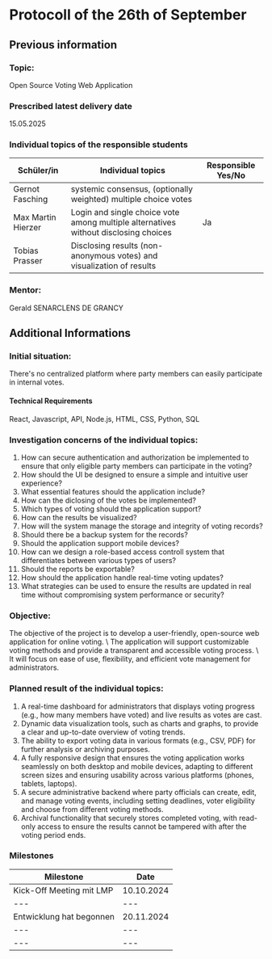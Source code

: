 # Protocoll of the 26th of September 

## Previous information

### Topic:
Open Source Voting Web Application

### Prescribed latest delivery date
15.05.2025

### Individual topics of the responsible students

| Schüler/in	| Individual topics	| Responsible Yes/No |
| --- | --- | --- |
| Gernot Fasching	| systemic consensus, (optionally weighted) multiple choice votes	|  |
| Max Martin Hierzer	| Login and single choice vote among multiple alternatives without disclosing choices	| Ja |
| Tobias Prasser	| Disclosing results (non-anonymous votes) and visualization of results	|  |	

### Mentor:
Gerald SENARCLENS DE GRANCY

## Additional Informations
### Initial situation:
There's no centralized platform where party members can easily participate in internal votes.

#### Technical Requirements

React, Javascript, API, Node.js, HTML, CSS, Python, SQL


### Investigation concerns of the individual topics:

  1. How can secure authentication and authorization be implemented to ensure that only eligible party members can participate in the voting?
  1. How should the UI be designed to ensure a simple and intuitive user experience?
  1. What essential features should the application include?
  1. How can the diclosing of the votes be implemented?
  1. Which types of voting should the application support?
  1. How can the results be visualized?
  1. How will the system manage the storage and integrity of voting records?
  1. Should there be a backup system for the records?
  1. Should the application support mobile devices?
  1. How can we design a role-based access controll system that differentiates between various types of users?
  1. Should the reports be exportable?
  1. How should the application handle real-time voting updates?
  1. What strategies can be used to ensure the results are updated in real time without compromising system performance or security?

### Objective:

The objective of the project is to develop a user-friendly, open-source web application for online voting. \ The application will support customizable voting methods and provide a transparent and accessible voting process. \ It will focus on ease of use, flexibility, and efficient vote management for administrators.

### Planned result of the individual topics:

  1. A real-time dashboard for administrators that displays voting progress (e.g., how many members have voted) and live results as votes are cast. 
  1. Dynamic data visualization tools, such as charts and graphs, to provide a clear and up-to-date overview of voting trends.
  1. The ability to export voting data in various formats (e.g., CSV, PDF) for further analysis or archiving purposes.
  1. A fully responsive design that ensures the voting application works seamlessly on both desktop and mobile devices, adapting to different screen sizes and ensuring usability across various platforms (phones, tablets, laptops).
  1. A secure administrative backend where party officials can create, edit, and manage voting events, including setting deadlines, voter eligibility and choose from different voting methods.
  1. Archival functionality that securely stores completed voting, with read-only access to ensure the results cannot be tampered with after the voting period ends.

### Milestones

| Milestone | Date |
| --- | --- |
| Kick-Off Meeting mit LMP | 10.10.2024 |
| --- | --- |
| Entwicklung hat begonnen | 20.11.2024 |
| --- | --- |
| --- | --- |
